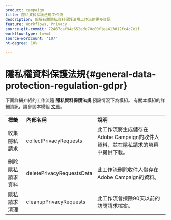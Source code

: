 ```yaml
---
product: campaign
title: 隱私資料保護法規工作流
description: 瞭解有關隱私資料保護法規工作流的更多資訊
feature: Workflows, Privacy
source-git-commit: 72467caf94e652ede70c00f1ea413012fc4c7e1f
workflow-type: tm+mt
source-wordcount: '107'
ht-degree: 10%

---
```



# 隱私權資料保護法規{#general-data-protection-regulation-gdpr}



下面詳細介紹的工作流隨 **隱私資料保護法規** 預設情況下為模組。 有關本模組的詳細資訊，請參閱本模組 [文章](https://helpx.adobe.com/tw/campaign/kb/acc-privacy.html)。

<table> 
 <tbody> 
  <tr> 
   <td> <strong>標籤</strong><br /> </td> 
   <td> <strong>內部名稱</strong><br /> </td> 
   <td> <strong>說明</strong><br /> </td> 
  </tr> 
  <tr> 
   <td> <span class="uicontrol">收集隱私請求</span> <br /> </td> 
   <td> <span class="uicontrol">collectPrivacyRequests</span> <br /> </td> 
   <td> 此工作流將生成儲存在Adobe Campaign的收件人資料，並在隱私請求的螢幕中提供下載。<br /> </td> 
  </tr> 
  <tr> 
   <td> <span class="uicontrol">刪除隱私請求資料</span> <br /> </td> 
   <td> <span class="uicontrol">deletePrivacyRequestsData</span> <br /> </td> 
   <td> 此工作流刪除收件人儲存在Adobe Campaign的資料。<br /> </td> 
  </tr> 
  <tr> 
   <td> <span class="uicontrol">隱私請求清理</span> <br /> </td> 
   <td> <span class="uicontrol">cleanupPrivacyRequests</span> <br /> </td> 
   <td> 此工作流會擦除90天以前的訪問請求檔案。<br /> </td> 
  </tr> 
 </tbody> 
</table>


